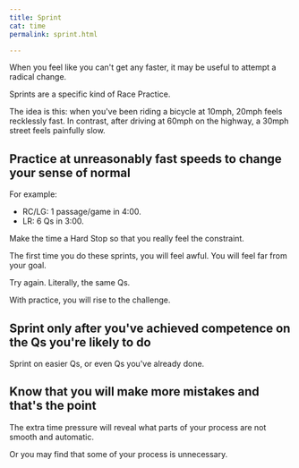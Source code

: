 ```yaml
---
title: Sprint
cat: time
permalink: sprint.html

---
```


When you feel like you can't get any faster, it may be useful to attempt a radical change.

Sprints are a specific kind of Race Practice.

The idea is this: when you've been riding a bicycle at 10mph, 20mph feels recklessly fast. In contrast, after driving at 60mph on the highway, a 30mph street feels painfully slow.

## Practice at unreasonably fast speeds to change your sense of normal

For example:

- RC/LG: 1 passage/game in 4:00.
- LR: 6 Qs in 3:00.

Make the time a Hard Stop so that you really feel the constraint.

The first time you do these sprints, you will feel awful. You will feel far from your goal.

Try again. Literally, the same Qs.

With practice, you will rise to the challenge.

## Sprint only after you've achieved competence on the Qs you're likely to do

Sprint on easier Qs, or even Qs you've already done.

## Know that you will make more mistakes and that's the point

The extra time pressure will reveal what parts of your process are not smooth and automatic.

Or you may find that some of your process is unnecessary.
